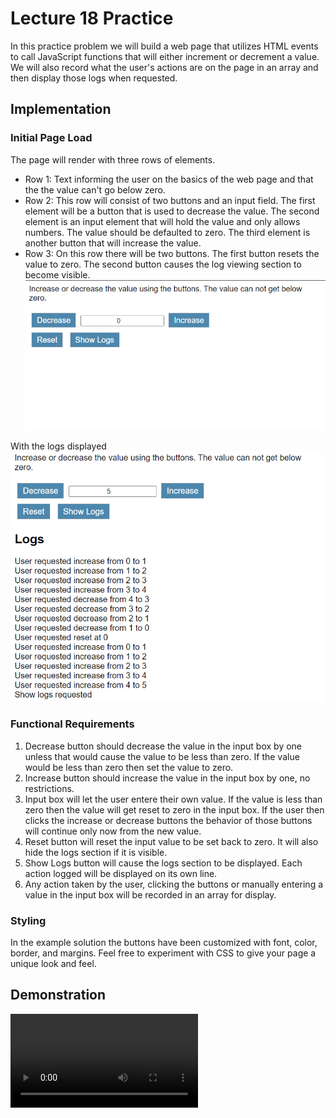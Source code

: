 # Lecture 18 Practice
In this practice problem we will build a web page that utilizes HTML events to call JavaScript functions that will either increment or decrement a value.  We will also record what the user's actions are on the page in an array and then display those logs when requested.  

## Implementation

### Initial Page Load
The page will render with three rows of elements.
 * Row 1:  Text informing the user on the basics of the web page and that the the value can't go below zero.
 * Row 2:  This row will consist of two buttons and an input field.  The first element will be a button that is used to decrease the value.  The second element is an input element that will hold the value and only allows numbers.  The value should be defaulted to zero.  The third element is another button that will increase the value.
 * Row 3:  On this row there will be two buttons.  The first button resets the value to zero.  The second button causes the log viewing section to become visible.  
![image](.assets/image.png)

With the logs displayed
![image](.assets/image_2.png)

### Functional Requirements
1. Decrease button should decrease the value in the input box by one unless that would cause the value to be less than zero.  If the value would be less than zero then set the value to zero.
2. Increase button should increase the value in the input box by one, no restrictions.
3. Input box will let the user entere their own value.  If the value is less than zero then the value will get reset to zero in the input box.  If the user then clicks the increase or decrease buttons the behavior of those buttons will continue only now from the new value.
4. Reset button will reset the input value to be set back to zero.  It will also hide the logs section if it is visible.
5. Show Logs button will cause the logs section to be displayed.  Each action logged will be displayed on its own line.
6. Any action taken by the user, clicking the buttons or manually entering a value in the input box will be recorded in an array for display.

### Styling
In the example solution the buttons have been customized with font, color, border, and margins.  Feel free to experiment with CSS to give your page a unique look and feel.

## Demonstration

![video](.assets/Lecture18PracticeDemo.mp4)
